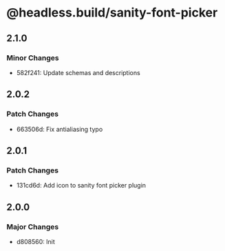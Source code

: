 # @headless.build/sanity-font-picker

## 2.1.0

### Minor Changes

- 582f241: Update schemas and descriptions

## 2.0.2

### Patch Changes

- 663506d: Fix antialiasing typo

## 2.0.1

### Patch Changes

- 131cd6d: Add icon to sanity font picker plugin

## 2.0.0

### Major Changes

- d808560: Init
